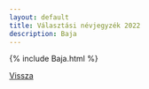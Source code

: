 ```yaml
---
layout: default
title: Választási névjegyzék 2022
description: Baja
---
```


{% include Baja.html %}

[Vissza](./)